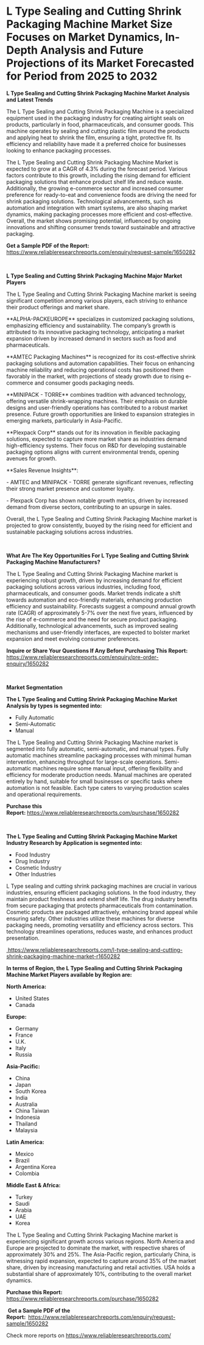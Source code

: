 <p><h1>L Type Sealing and Cutting Shrink Packaging Machine Market Size Focuses on Market Dynamics, In-Depth Analysis and Future Projections of its Market Forecasted for Period from 2025 to 2032</h1></p><p><strong>L Type Sealing and Cutting Shrink Packaging Machine Market Analysis and Latest Trends</strong></p>
<p><p>The L Type Sealing and Cutting Shrink Packaging Machine is a specialized equipment used in the packaging industry for creating airtight seals on products, particularly in food, pharmaceuticals, and consumer goods. This machine operates by sealing and cutting plastic film around the products and applying heat to shrink the film, ensuring a tight, protective fit. Its efficiency and reliability have made it a preferred choice for businesses looking to enhance packaging processes.</p><p>The L Type Sealing and Cutting Shrink Packaging Machine Market is expected to grow at a CAGR of 4.3% during the forecast period. Various factors contribute to this growth, including the rising demand for efficient packaging solutions that enhance product shelf life and reduce waste. Additionally, the growing e-commerce sector and increased consumer preference for ready-to-eat and convenience foods are driving the need for shrink packaging solutions. Technological advancements, such as automation and integration with smart systems, are also shaping market dynamics, making packaging processes more efficient and cost-effective. Overall, the market shows promising potential, influenced by ongoing innovations and shifting consumer trends toward sustainable and attractive packaging.</p></p>
<p><strong>Get a Sample PDF of the Report:&nbsp;</strong> <a href="https://www.reliableresearchreports.com/enquiry/request-sample/1650282?utm_campaign=2220&utm_medium=2&utm_source=Github&utm_content=ia&utm_term=27022025&utm_id=l-type-sealing-and-cutting-shrink-packaging-machine">https://www.reliableresearchreports.com/enquiry/request-sample/1650282</a></p>
<p>&nbsp;</p>
<p><strong>L Type Sealing and Cutting Shrink Packaging Machine Major Market Players</strong></p>
<p><p>The L Type Sealing and Cutting Shrink Packaging Machine market is seeing significant competition among various players, each striving to enhance their product offerings and market share. </p><p>**ALPHA-PACKEUROPE** specializes in customized packaging solutions, emphasizing efficiency and sustainability. The company’s growth is attributed to its innovative packaging technology, anticipating a market expansion driven by increased demand in sectors such as food and pharmaceuticals. </p><p>**AMTEC Packaging Machines** is recognized for its cost-effective shrink packaging solutions and automation capabilities. Their focus on enhancing machine reliability and reducing operational costs has positioned them favorably in the market, with projections of steady growth due to rising e-commerce and consumer goods packaging needs.</p><p>**MINIPACK - TORRE** combines tradition with advanced technology, offering versatile shrink-wrapping machines. Their emphasis on durable designs and user-friendly operations has contributed to a robust market presence. Future growth opportunities are linked to expansion strategies in emerging markets, particularly in Asia-Pacific.</p><p>**Plexpack Corp** stands out for its innovation in flexible packaging solutions, expected to capture more market share as industries demand high-efficiency systems. Their focus on R&D for developing sustainable packaging options aligns with current environmental trends, opening avenues for growth.</p><p>**Sales Revenue Insights**:</p><p>- AMTEC and MINIPACK - TORRE generate significant revenues, reflecting their strong market presence and customer loyalty.</p><p>- Plexpack Corp has shown notable growth metrics, driven by increased demand from diverse sectors, contributing to an upsurge in sales.</p><p>Overall, the L Type Sealing and Cutting Shrink Packaging Machine market is projected to grow consistently, buoyed by the rising need for efficient and sustainable packaging solutions across industries.</p></p>
<p>&nbsp;</p>
<p><strong>What Are The Key Opportunities For L Type Sealing and Cutting Shrink Packaging Machine Manufacturers?</strong></p>
<p><p>The L Type Sealing and Cutting Shrink Packaging Machine market is experiencing robust growth, driven by increasing demand for efficient packaging solutions across various industries, including food, pharmaceuticals, and consumer goods. Market trends indicate a shift towards automation and eco-friendly materials, enhancing production efficiency and sustainability. Forecasts suggest a compound annual growth rate (CAGR) of approximately 5-7% over the next five years, influenced by the rise of e-commerce and the need for secure product packaging. Additionally, technological advancements, such as improved sealing mechanisms and user-friendly interfaces, are expected to bolster market expansion and meet evolving consumer preferences.</p></p>
<p><strong>Inquire or Share Your Questions If Any Before Purchasing This Report:</strong> <a href="https://www.reliableresearchreports.com/enquiry/pre-order-enquiry/1650282?utm_campaign=2220&utm_medium=2&utm_source=Github&utm_content=ia&utm_term=27022025&utm_id=l-type-sealing-and-cutting-shrink-packaging-machine">https://www.reliableresearchreports.com/enquiry/pre-order-enquiry/1650282</a></p>
<p>&nbsp;</p>
<p><strong>Market Segmentation</strong></p>
<p><strong>The L Type Sealing and Cutting Shrink Packaging Machine Market Analysis by types is segmented into:</strong></p>
<p><ul><li>Fully Automatic</li><li>Semi-Automatic</li><li>Manual</li></ul></p>
<p><p>The L Type Sealing and Cutting Shrink Packaging Machine market is segmented into fully automatic, semi-automatic, and manual types. Fully automatic machines streamline packaging processes with minimal human intervention, enhancing throughput for large-scale operations. Semi-automatic machines require some manual input, offering flexibility and efficiency for moderate production needs. Manual machines are operated entirely by hand, suitable for small businesses or specific tasks where automation is not feasible. Each type caters to varying production scales and operational requirements.</p></p>
<p><strong>Purchase this Report:&nbsp;</strong><a href="https://www.reliableresearchreports.com/purchase/1650282?utm_campaign=2220&utm_medium=2&utm_source=Github&utm_content=ia&utm_term=27022025&utm_id=l-type-sealing-and-cutting-shrink-packaging-machine">https://www.reliableresearchreports.com/purchase/1650282</a></p>
<p>&nbsp;</p>
<p><strong>The L Type Sealing and Cutting Shrink Packaging Machine Market Industry Research by Application is segmented into:</strong></p>
<p><ul><li>Food Industry</li><li>Drug Industry</li><li>Cosmetic Industry</li><li>Other Industries</li></ul></p>
<p><p>L Type sealing and cutting shrink packaging machines are crucial in various industries, ensuring efficient packaging solutions. In the food industry, they maintain product freshness and extend shelf life. The drug industry benefits from secure packaging that protects pharmaceuticals from contamination. Cosmetic products are packaged attractively, enhancing brand appeal while ensuring safety. Other industries utilize these machines for diverse packaging needs, promoting versatility and efficiency across sectors. This technology streamlines operations, reduces waste, and enhances product presentation.</p></p>
<p><a href="https://www.reliableresearchreports.com/l-type-sealing-and-cutting-shrink-packaging-machine-market-r1650282?utm_campaign=2220&utm_medium=2&utm_source=Github&utm_content=ia&utm_term=27022025&utm_id=l-type-sealing-and-cutting-shrink-packaging-machine">&nbsp;https://www.reliableresearchreports.com/l-type-sealing-and-cutting-shrink-packaging-machine-market-r1650282</a></p>
<p><strong>In terms of Region, the L Type Sealing and Cutting Shrink Packaging Machine Market Players available by Region are:</strong></p>
<p>
    <p> <strong> North America: </strong>
        <ul>
            <li>United States</li>
            <li>Canada</li>
        </ul>
        </p> 
    <p> <strong> Europe: </strong>
        <ul>
            <li>Germany</li>
            <li>France</li>
            <li>U.K.</li>
            <li>Italy</li>
            <li>Russia</li>
        </ul>
        </p> 
    <p> <strong> Asia-Pacific: </strong>
        <ul>
            <li>China</li>
            <li>Japan</li>
            <li>South Korea</li>
            <li>India</li>
            <li>Australia</li>
            <li>China Taiwan</li>
            <li>Indonesia</li>
            <li>Thailand</li>
            <li>Malaysia</li>
        </ul>
        </p> 
    <p> <strong> Latin America: </strong>
        <ul>
            <li>Mexico</li>
            <li>Brazil</li>
            <li>Argentina Korea</li>
            <li>Colombia</li>
        </ul>
        </p> 
    <p> <strong> Middle East & Africa: </strong>
        <ul>
            <li>Turkey</li>
            <li>Saudi</li>
            <li>Arabia</li>
            <li>UAE</li>
            <li>Korea</li>
        </ul>
    </p>
    </p>
<p><p>The L Type Sealing and Cutting Shrink Packaging Machine market is experiencing significant growth across various regions. North America and Europe are projected to dominate the market, with respective shares of approximately 30% and 25%. The Asia-Pacific region, particularly China, is witnessing rapid expansion, expected to capture around 35% of the market share, driven by increasing manufacturing and retail activities. USA holds a substantial share of approximately 10%, contributing to the overall market dynamics.</p></p>
<p><strong>Purchase this Report: </strong><a href="https://www.reliableresearchreports.com/purchase/1650282?utm_campaign=2220&utm_medium=2&utm_source=Github&utm_content=ia&utm_term=27022025&utm_id=l-type-sealing-and-cutting-shrink-packaging-machine">https://www.reliableresearchreports.com/purchase/1650282</a></p>
<p>&nbsp;<strong>Get a Sample PDF of the Report:&nbsp;&nbsp;</strong><a href="https://www.reliableresearchreports.com/enquiry/request-sample/1650282?utm_campaign=2220&utm_medium=2&utm_source=Github&utm_content=ia&utm_term=27022025&utm_id=l-type-sealing-and-cutting-shrink-packaging-machine">https://www.reliableresearchreports.com/enquiry/request-sample/1650282</a></p>
<p><strong></strong></p>
<p>Check more reports on <a href="https://www.reliableresearchreports.com/?utm_campaign=2220&utm_medium=2&utm_source=Github&utm_content=ia&utm_term=27022025&utm_id=l-type-sealing-and-cutting-shrink-packaging-machine">https://www.reliableresearchreports.com/</a></p>
